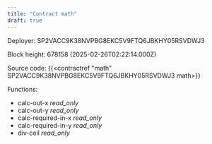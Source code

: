 ```yaml
---
title: "Contract math"
draft: true
---
```

Deployer: SP2VACC9K38NVPBG8EKC5V9FTQ6JBKHY05RSVDWJ3


 



Block height: 678158 (2025-02-26T02:22:14.000Z)

Source code: {{<contractref "math" SP2VACC9K38NVPBG8EKC5V9FTQ6JBKHY05RSVDWJ3 math>}}

Functions:

* calc-out-x _read_only_
* calc-out-y _read_only_
* calc-required-in-x _read_only_
* calc-required-in-y _read_only_
* div-ceil _read_only_

